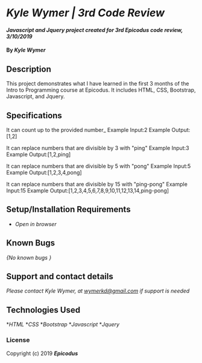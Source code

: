 # _Kyle Wymer | 3rd Code Review_

#### _Javascript and Jquery project created for 3rd Epicodus code review, 3/10/2019_

#### By _**Kyle Wymer**_

## Description

This project demonstrates what I have learned in the first 3 months of the Intro to Programming course at Epicodus. It includes HTML, CSS, Bootstrap, Javascript, and Jquery.

## Specifications

It can count up to the provided number_
Example Input:2
Example Output:[1,2]

It can replace numbers that are divisible by 3 with "ping"
Example Input:3
Example Output:[1,2,ping]

It can replace numbers that are divisible by 5 with "pong"
Example Input:5
Example Output:[1,2,3,4,pong]

It can replace numbers that are divisible by 15 with "ping-pong"
Example Input:15
Example Output:[1,2,3,4,5,6,7,8,9,10,11,12,13,14,ping-pong]



## Setup/Installation Requirements

* _Open in browser_

## Known Bugs

_{No known bugs }_

## Support and contact details

_Please contact Kyle Wymer, at wymerkd@gmail.com if support is needed_

## Technologies Used

*_HTML_
*_CSS_
*_Bootstrap_
*_Javascript_
*_Jquery_

### License



Copyright (c) 2019 **_Epicodus_**
